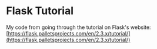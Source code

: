 # Flask Tutorial
My code from going through the tutorial on Flask's website: [https://flask.palletsprojects.com/en/2.3.x/tutorial/](https://flask.palletsprojects.com/en/2.3.x/tutorial/)
